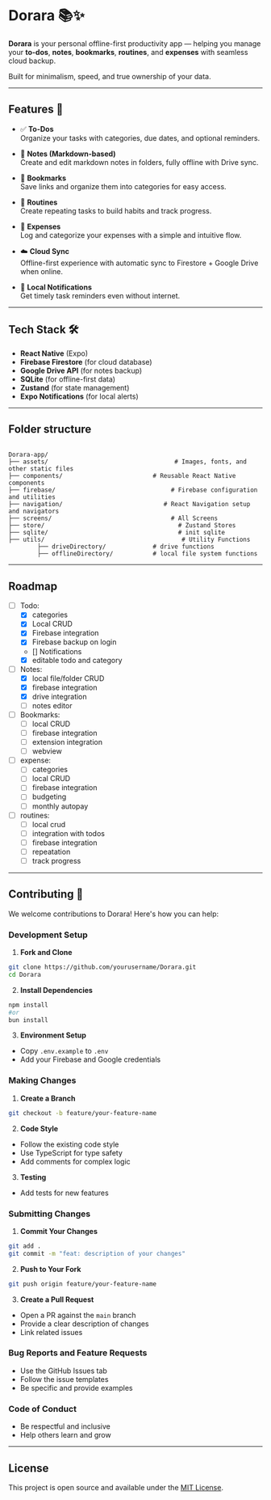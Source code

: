 # Dorara 📚✨

**Dorara** is your personal offline-first productivity app — helping you manage your **to-dos**, **notes**, **bookmarks**, **routines**, and **expenses** with seamless cloud backup.

Built for minimalism, speed, and true ownership of your data.

---

## Features 🚀

- ✅ **To-Dos**  
  Organize your tasks with categories, due dates, and optional reminders.

- 📝 **Notes (Markdown-based)**  
  Create and edit markdown notes in folders, fully offline with Drive sync.

- 🔖 **Bookmarks**  
  Save links and organize them into categories for easy access.

- 🔁 **Routines**  
  Create repeating tasks to build habits and track progress.

- 💸 **Expenses**  
  Log and categorize your expenses with a simple and intuitive flow.

- ☁️ **Cloud Sync**  
  Offline-first experience with automatic sync to Firestore + Google Drive when online.

- 🔔 **Local Notifications**  
  Get timely task reminders even without internet.

---

## Tech Stack 🛠️

- **React Native** (Expo)
- **Firebase Firestore** (for cloud database)
- **Google Drive API** (for notes backup)
- **SQLite** (for offline-first data)
- **Zustand** (for state management)
- **Expo Notifications** (for local alerts)

---

## Folder structure
```

Dorara-app/
├── assets/                                   # Images, fonts, and other static files
├── components/                         # Reusable React Native components       
├── firebase/                                # Firebase configuration and utilities
├── navigation/                            # React Navigation setup and navigators
├── screens/                                 # All Screens
├── store/                                     # Zustand Stores
├── sqlite/                                    # init sqlite 
├── utils/                                      # Utility Functions
        ├── driveDirectory/             # drive functions
        ├── offlineDirectory/           # local file system functions 
```

---

## Roadmap

- [ ] Todo:
    - [x] categories
    - [x] Local CRUD
    - [x] Firebase integration
    - [x] Firebase backup on login
    - [] Notifications
    - [x] editable todo and category

- [ ] Notes: 
    - [x] local file/folder CRUD
    - [x] firebase integration
    - [x] drive integration
    - [ ] notes editor
- [ ] Bookmarks:
    - [ ] local CRUD
    - [ ] firebase integration
    - [ ] extension integration
    - [ ] webview
- [ ] expense: 
    - [ ] categories
    - [ ] local CRUD
    - [ ] firebase integration
    - [ ] budgeting
    - [ ] monthly autopay
- [ ] routines: 
    - [ ] local crud
    - [ ] integration with todos
    - [ ] firebase integration
    - [ ] repeatation
    - [ ] track progress

---   

## Contributing 🤝

We welcome contributions to Dorara! Here's how you can help:

### Development Setup

1. **Fork and Clone**
```bash
git clone https://github.com/yourusername/Dorara.git
cd Dorara
```

2. **Install Dependencies**
```bash
npm install
#or
bun install
```

3. **Environment Setup**
- Copy `.env.example` to `.env`
- Add your Firebase and Google credentials

### Making Changes

1. **Create a Branch**
```bash
git checkout -b feature/your-feature-name
```

2. **Code Style**
- Follow the existing code style
- Use TypeScript for type safety
- Add comments for complex logic

3. **Testing**
- Add tests for new features


### Submitting Changes

1. **Commit Your Changes**
```bash
git add .
git commit -m "feat: description of your changes"
```

2. **Push to Your Fork**
```bash
git push origin feature/your-feature-name
```

3. **Create a Pull Request**
- Open a PR against the `main` branch
- Provide a clear description of changes
- Link related issues

### Bug Reports and Feature Requests

- Use the GitHub Issues tab
- Follow the issue templates
- Be specific and provide examples

### Code of Conduct

- Be respectful and inclusive
- Help others learn and grow

---

## License
This project is open source and available under the [MIT License](https://github.com/Dorara-v2/Dorara-app/blob/master/LICENSE).
